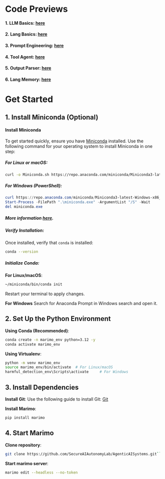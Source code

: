 # Code Previews

#### 1. LLM Basics: [here](https://static.marimo.app/static/llm-basics-lxym)
#### 2. Lang Basics: [here](https://static.marimo.app/static/lang-basics-ztxh)
#### 3. Prompt Engineering: [here](https://static.marimo.app/static/prompt-engineering-cxpu)
#### 4. Tool Agent: [here](https://static.marimo.app/static/tool-agent-m32m)
#### 5. Output Parser: [here](https://static.marimo.app/static/output-parser-6ste)
#### 6. Lang Memory: [here](https://static.marimo.app/static/lang-memory-6mnq)

# Get Started

## 1. Install Miniconda (Optional)

#### Install Miniconda
To get started quickly, ensure you have [Miniconda](https://docs.conda.io/en/latest/miniconda.html) installed. Use the following command for your operating system to install Miniconda in one step:

##### For Linux or macOS:
```bash
curl -o Miniconda.sh https://repo.anaconda.com/miniconda/Miniconda3-latest-Linux-x86_64.sh && bash Miniconda.sh -b -p $HOME/miniconda && rm Miniconda.sh && export PATH="$HOME/miniconda/bin:$PATH"
```

##### For Windows (PowerShell):
```powershell
curl https://repo.anaconda.com/miniconda/Miniconda3-latest-Windows-x86_64.exe -o miniconda.exe
Start-Process -FilePath ".\miniconda.exe" -ArgumentList "/S" -Wait
del miniconda.exe
```

##### More information [here](https://docs.anaconda.com/miniconda/install/#quick-command-line-install).

##### Verify Installation:
Once installed, verify that `conda` is installed:
```bash
conda --version
```

##### Initialize Conda:
**For Linux/macOS**:
```bash
~/miniconda/bin/conda init
```

Restart your terminal to apply changes.

**For Windows**
Search for Anaconda Prompt in Windows search and open it.

## 2. Set Up the Python Environment
**Using Conda (Recommended)**:
```bash
conda create -n marimo_env python=3.12 -y
conda activate marimo_env
```
**Using Virtualenv**:
```bash
python -m venv marimo_env
source marimo_env/bin/activate  # For Linux/macOS
harmful_detection_env\Scripts\activate     # For Windows
```

## 3. Install Dependencies

**Install Git**: Use the following guide to install Git: [Git](https://git-scm.com/downloads)

**Install Marimo**:
```bash
pip install marimo
```

## 4. Start Marimo

**Clone repository**:
```bash
git clone https://github.com/SecureAIAutonomyLab/AgenticAISystems.git```
```

**Start marimo server**:
```bash
marimo edit --headless --no-token
```